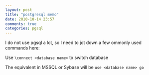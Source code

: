 ```yaml
---
layout: post
title: "postgresql memo"
date: 2010-10-14 23:57
comments: true
categories: pgsql
---
```


I do not use pgsql a lot, so  I need to jot down a few ommonly used commands here:

Use ``\connect <database name>`` to switch database

The equivalent in MSSQL or Sybase will be ``use <database name> go`` 

